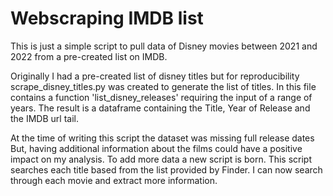 # Webscraping IMDB list

This is just a simple script to pull data of Disney movies between 2021 and 2022
from a pre-created list on IMDB.  

Originally I had a pre-created list of disney titles but for reproducibility 
scrape_disney_titles.py was created to generate the list of titles. In this 
file contains a function 'list_disney_releases' requiring the input of a range of years.
The result is a dataframe containing the Title, Year of Release and the IMDB url tail.

At the time of writing this script the dataset was missing full release dates
But, having additional information about the films could have a positive
impact on my analysis. To add more data a new script is born. This script
searches each title based from the list provided by Finder. I can now search
through each movie and extract more information.